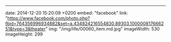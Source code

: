 ---
date: 2014-12-20 15:20:09 +0200
embed: "facebook"
link: "https://www.facebook.com/photo.php?fbid=764356996934882&set=a.434824216554830.89303.100000817666251&type=3&theater"
img: "/img/life/00060_item.md.jpg"
imageWidth: 530
imageHeight: 299
